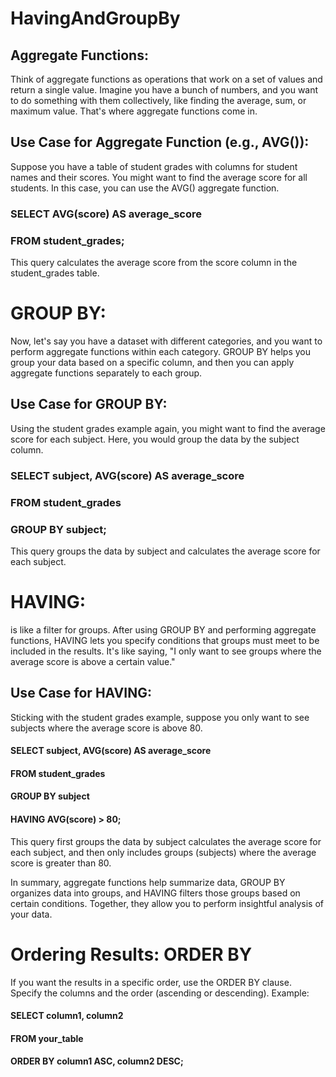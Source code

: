 # HavingAndGroupBy
## Aggregate Functions:
Think of aggregate functions as operations that work on a set of values and return a single value.
Imagine you have a bunch of numbers, and you want to do something with them collectively, like finding the average, sum, or maximum value.
That's where aggregate functions come in.

## Use Case for Aggregate Function (e.g., AVG()):
Suppose you have a table of student grades with columns for student names and their scores.
You might want to find the average score for all students. In this case, you can use the AVG() aggregate function.

### SELECT AVG(score) AS average_score
### FROM student_grades;
This query calculates the average score from the score column in the student_grades table.

# GROUP BY:
Now, let's say you have a dataset with different categories, and you want to perform aggregate functions within each category. 
GROUP BY helps you group your data based on a specific column, and then you can apply aggregate functions separately to each group.

## Use Case for GROUP BY:
Using the student grades example again, you might want to find the average score for each subject. Here, you would group the data by the subject column.
### SELECT subject, AVG(score) AS average_score
### FROM student_grades
### GROUP BY subject;
This query groups the data by subject and calculates the average score for each subject.

# HAVING:
 is like a filter for groups. After using GROUP BY and performing aggregate functions, HAVING lets you specify conditions that groups must meet to be included in the results. It's like saying, "I only want to see groups where the average score is above a certain value."

## Use Case for HAVING:
Sticking with the student grades example, suppose you only want to see subjects where the average score is above 80.
#### SELECT subject, AVG(score) AS average_score
#### FROM student_grades
#### GROUP BY subject
#### HAVING AVG(score) > 80;
This query first groups the data by subject calculates the average score for each subject, and then only includes groups (subjects) where the average score is greater than 80.

In summary, aggregate functions help summarize data, GROUP BY organizes data into groups, and HAVING filters those groups based on certain conditions. Together, they allow you to perform insightful analysis of your data.

# Ordering Results: ORDER BY
If you want the results in a specific order, use the ORDER BY clause.
Specify the columns and the order (ascending or descending).
Example:
#### SELECT column1, column2
#### FROM your_table
#### ORDER BY column1 ASC, column2 DESC;
